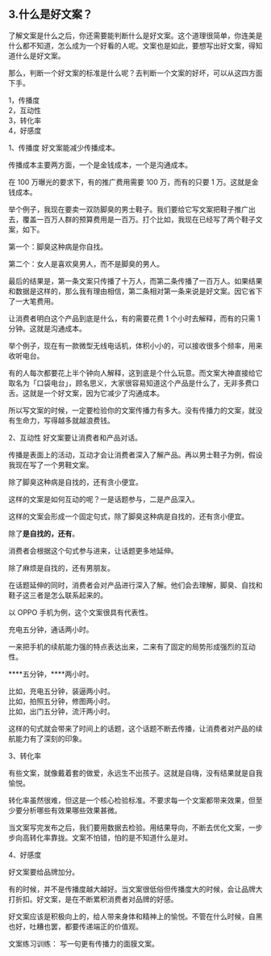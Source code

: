 ## 3.什么是好文案？
了解文案是什么之后，你还需要能判断什么是好文案。这个道理很简单，你连美是什么都不知道，怎么成为一个好看的人呢。文案也是如此，要想写出好文案，得知道什么是好文案。


那么，判断一个好文案的标准是什么呢？去判断一个文案的好坏，可以从这四方面下手。


1，传播度  
2，互动性  
3，转化率  
4，好感度 


1、传播度
好文案能减少传播成本。


传播成本主要两方面，一个是金钱成本，一个是沟通成本。


在 100 万曝光的要求下，有的推广费用需要 100 万，而有的只要 1 万。这就是金钱成本。


举个例子，我现在要卖一双防脚臭的男士鞋子。我们要给它写文案把鞋子推广出去，覆盖一百万人群的预算费用是一百万。打个比如，我现在已经写了两个鞋子文案，如下。


第一个：脚臭这种病是你自找。


第二个：女人是喜欢臭男人，而不是脚臭的男人。


最后的结果是，第一条文案只传播了十万人，而第二条传播了一百万人。如果结果和数据是这样的，那么我有理由相信，第二条相对第一条来说是好文案。因它省下了一大笔费用。


让消费者明白这个产品到底是什么，有的需要花费 1 个小时去解释，而有的只需 1 分钟。这就是沟通成本。


举个例子，现在有一款微型无线电话机，体积小小的，可以接收很多个频率，用来收听电台。


有的人每次都要花上半个钟向人解释，这到底是个什么玩意。而文案大神直接给它取名为「口袋电台」，顾名思义，大家很容易知道这个产品是什么了，无非多费口舌。这就是一个好文案，因为它减少了沟通成本。


所以写文案的时候，一定要检验你的文案传播力有多大。没有传播力的文案，就没有生命力，写得越多就越浪费钱。


2、互动性
好文案要让消费者和产品对话。


传播是表面上的活动，互动才会让消费者深入了解产品。再以男士鞋子为例，假设我现在写了一个男鞋文案。


除了脚臭这种病是自找的，还有贪小便宜。


这样的文案是如何互动的呢？一是话题参与，二是产品深入。


这样的文案会形成一个固定句式，除了脚臭这种病是自找的，还有贪小便宜。


除了****是自找的，还有****。


消费者会根据这个句式参与进来，让话题更多地延伸。


除了麻烦是自找的，还有男朋友。


在话题延伸的同时，消费者会对产品进行深入了解。他们会去理解，脚臭、自找和鞋子这三者是怎么联系起来的。


以 OPPO 手机为例，这个文案很具有代表性。


充电五分钟，通话两小时。


一来把手机的续航能力强的特点表达出来，二来有了固定的局势形成强烈的互动性。


****五分钟，****两小时。


比如，充电五分钟，装逼两小时。  
比如，拍照五分钟，修图两小时。  
比如，出门五分钟，流汗两小时。 


这样的句式就会带来了时间上的话题，这个话题不断去传播，让消费者对产品的续航能力有了深刻的印象。


3、转化率


有些文案，就像戴着套的做爱，永远生不出孩子。这就是自嗨，没有结果就是自我愉悦。


转化率虽然很难，但这是一个核心检验标准。不要求每一个文案都带来效果，但至少要分析哪些有效果哪些效果甚微。


当文案写完发布之后，我们要用数据去检验。用结果导向，不断去优化文案，一步步向高转化率靠拢。文案不怕错，怕的是不知道什么是对。


4、好感度


好文案要给品牌加分。


有的时候，并不是传播度越大越好。当文案很低俗但传播度大的时候，会让品牌大打折扣。好文案，是在不断累积消费者对品牌的好感。


好文案应该是积极向上的，给人带来身体和精神上的愉悦。不管在什么时候，自黑也好，吐糟也罢，都要传递端正的价值观。


文案练习训练：
写一句更有传播力的面膜文案。

